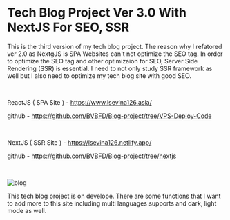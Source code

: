 # Tech Blog Project Ver 3.0 With NextJS For SEO, SSR

This is the third version of my tech blog project.
The reason why I refatored ver 2.0 as NextgJS is SPA Websites can't not optimize the SEO tag.
In order to optimize the SEO tag and other optimizaion for SEO, Server Side Rendering (SSR) is essential.
I need to not only study SSR framework as well but I also need to optimize my tech blog site with good SEO.

<br>

ReactJS ( SPA Site ) - https://www.lsevina126.asia/

github - https://github.com/BVBFD/Blog-project/tree/VPS-Deploy-Code

<br>

NextJS ( SSR Site ) - https://lsevina126.netlify.app/

github - https://github.com/BVBFD/Blog-project/tree/nextjs

<br>

![blog](https://user-images.githubusercontent.com/83178592/216642197-a578af71-468e-45bd-98f6-e55c5a1ef024.png)

This tech blog project is on develope.
There are some functions that I want to add more to this site including multi languages supports and dark, light mode as well.
